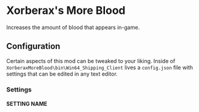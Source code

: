 # Xorberax's More Blood
Increases the amount of blood that appears in-game.

## Configuration
Certain aspects of this mod can be tweaked to your liking.
Inside of `XorberaxMoreBlood\bin\Win64_Shipping_Client` lives a
`config.json` file with settings that can be edited in any text editor.

### Settings

#### SETTING NAME
